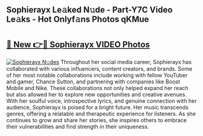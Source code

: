## Sophierayx Le𝚊ked N𝚞de - Part-Y7C Video Le𝚊ks - Hot Onlyf𝚊ns Photos qKMue

# <h2><a href="http://ac29154.deff.icu/?id=Sophierayx">🔗 New 👉🔴 Sophierayx VIDEO Photos</a></h2>

[![Sophierayx N𝚞des](https://i.imgur.com/rIISA9y.gif)](http://ac29154.deff.icu/?id=Sophierayx)
Throughout her social media career, Sophierayx has collaborated with various influencers, content creators, and brands. Some of her most notable collaborations include working with fellow YouTuber and gamer, Chance Sutton, and partnering with companies like Boost Mobile and Nike. These collaborations not only helped expand her reach but also allowed her to explore new opportunities and creative avenues. With her soulful voice, introspective lyrics, and genuine connection with her audience, Sophierayx is poised for a bright future. Her music transcends genres, offering a relatable and therapeutic experience for listeners. As she continues to grow and share her stories, she inspires others to embrace their vulnerabilities and find strength in their uniqueness.
